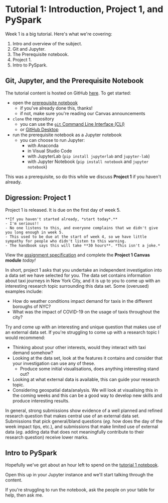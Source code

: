 # Tutorial 1: Introduction, Project 1, and PySpark

Week 1 is a big tutorial. Here's what we're covering:
1. Intro and overview of the subject.
2. Git and Jupyter.
3. The Prerequisite notebook.
4. Project 1.
5. Intro to PySpark.

## Git, Jupyter, and the Prerequisite Notebook

The tutorial content is hosted on GitHub [here](https://github.com/VoLKyyyOG/MAST30034_Python/tree/main/tutorials). To get started:
- open the [prerequisite notebook](https://github.com/VoLKyyyOG/MAST30034_Python/blob/main/tutorials/tute_1/Python_PreReq_Notebook.ipynb)
  - if you've already done this, thanks!
  - if not, make sure you're reading our Canvas announcements
- `clone` the repository
  - you can use the [`git` Command Line Interface (CLI)](https://git-scm.com/downloads)
  - or [GitHub Desktop](https://desktop.github.com/)
- run the prerequisite notebook as a Jupyter notebook
  - you can choose to run Jupyter:
    - with Anaconda
    - in Visual Studio Code
    - with JupyterLab (`pip install jupyterlab` and `jupyter-lab`)
    - with Jupyter Notebook (`pip install notebook` and `jupyter notebook`)

This was a prerequisite, so do this while we discuss **Project 1** if you haven't already.

## Digression: Project 1

Project 1 is released. It is due on the first day of week 5. 

```{important}
**If you haven't started already, *start today*.**
- I'm serious!!
- No one listens to this, and everyone complains that we didn't give you long enough in week 5.
- This used to be due at the start of week 4, so we have little sympathy for people who didn't listen to this warning.
- The handbook says this will take **30 hours**. *This isn't a joke.* 
```

View the [assignment specification](https://www.overleaf.com/project/6487b326d555f7d3313a4de2) and complete the **Project 1 Canvas module** *today!*

In short, project 1 asks that you undertake an independent investigation into a data set we have selected for you. The data set contains information about taxi journeys in New York City, and it is up to you to come up with an interesting research topic surrounding this data set. Some (overused) examples include:
- How do weather conditions impact demand for taxis in the different boroughs of NYC?
- What was the impact of COVID-19 on the usage of taxis throughout the city?

Try and come up with an interesting and unique question that makes use of an external data set. If you're struggling to come up with a research topic I would recommend:
- Thinking about your other interests, would they interact with taxi demand somehow?
- Looking at the data set, look at the features it contains and consider that your investigation can use any of these.
  - Produce some initial visualisations, does anything interesting stand out?
- Looking at what external data is available, this can guide your research topic.
- Considering geospatial data/analysis. We will look at visualising this in the coming weeks and this can be a good way to develop new skills and produce interesting results.

In general, strong submissions show evidence of a well planned and refined research question that makes central use of an external data set. Submissions that pick general/bland questions (*eg.* how does the day of the week impact tips, etc.), and submissions that make limited use of external data (*eg.* adding data that does not meaningfully contribute to their research question) receive lower marks.

## Intro to PySpark

Hopefully we've got about an hour left to spend on the [tutorial 1 notebook](https://github.com/VoLKyyyOG/MAST30034_Python/blob/main/tutorials/tute_1/Tute1_Python.ipynb).

Open this up in your Jupyter instance and we'll start talking through the content.

If you're struggling to run the notebook, ask the people on your table for help, then ask me.